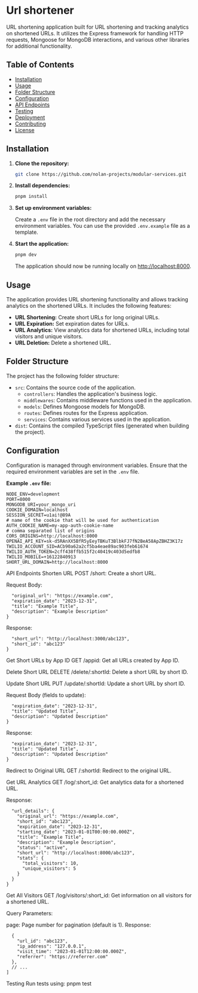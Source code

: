 # Url shortener

 URL shortening application built for URL shortening and tracking analytics on shortened URLs. It utilizes the Express framework for handling HTTP requests, Mongoose for MongoDB interactions, and various other
 libraries for additional functionality.

## Table of Contents

- [Installation](#installation)
- [Usage](#usage)
- [Folder Structure](#folder-structure)
- [Configuration](#configuration)
- [API Endpoints](#api-endpoints)
- [Testing](#testing)
- [Deployment](#deployment)
- [Contributing](#contributing)
- [License](#license)

## Installation

1. **Clone the repository:**

    ```bash
    git clone https://github.com/nolan-projects/modular-services.git
    ```

2. **Install dependencies:**

    ```bash
    pnpm install
    ```

3. **Set up environment variables:**

    Create a `.env` file in the root directory and add the necessary environment variables. You can use the provided `.env.example` file as a template.

5. **Start the application:**

    ```bash
    pnpm dev
    ```

    The application should now be running locally on [http://localhost:8000](http://localhost:8000).

## Usage

The application provides URL shortening functionality and allows tracking analytics on the shortened URLs. It includes the following features:

- **URL Shortening:** Create short URLs for long original URLs.
- **URL Expiration:** Set expiration dates for URLs.
- **URL Analytics:** View analytics data for shortened URLs, including total visitors and unique visitors.
- **URL Deletion:** Delete a shortened URL.

## Folder Structure

The project has the following folder structure:

- `src`: Contains the source code of the application.
  - `controllers`: Handles the application's business logic.
  - `middlewares`: Contains middleware functions used in the application.
  - `models`: Defines Mongoose models for MongoDB.
  - `routes`: Defines routes for the Express application.
  - `services`: Contains various services used in the application.
- `dist`: Contains the compiled TypeScript files (generated when building the project).

## Configuration

Configuration is managed through environment variables. Ensure that the required environment variables are set in the `.env` file.

**Example `.env` file:**

```dotenv
NODE_ENV=development
PORT=8000
MONGODB_URI=your_mongo_uri
COOKIE_DOMAIN=localhost
SESSION_SECRET=u1ai!@89A
# name of the cookie that will be used for authentication
AUTH_COOKIE_NAME=my-app-auth-cookie-name
# comma separated list of origins
CORS_ORIGINS=http://localhost:8000
OPENAI_API_KEY=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
TWILIO_ACCOUNT_SID=ACb90a62a2cf5ba4eae89ac903feb61674
TWILIO_AUTH_TOKEN=2cff438ffb515f2c40419c403d5edfb8
TWILIO_MOBILE=+16122840913
SHORT_URL_DOMAIN=http://localhost:8000
```

API Endpoints
Shorten URL
POST /short: Create a short URL.

Request Body:
```{
  "original_url": "https://example.com",
  "expiration_date": "2023-12-31",
  "title": "Example Title",
  "description": "Example Description"
}
```
Response:
```{
  "short_url": "http://localhost:3000/abc123",
  "short_id": "abc123"
}
```
Get Short URLs by App ID
GET /appid: Get all URLs created by App ID.

Delete Short URL
DELETE /delete/:shortId: Delete a short URL by short ID.

Update Short URL
PUT /update/:shortId: Update a short URL by short ID.

Request Body (fields to update):
```{
  "expiration_date": "2023-12-31",
  "title": "Updated Title",
  "description": "Updated Description"
}
```
Response:
```{
  "expiration_date": "2023-12-31",
  "title": "Updated Title",
  "description": "Updated Description"
}
```
Redirect to Original URL
GET /:shortId: Redirect to the original URL.

Get URL Analytics
GET /log/:short_id: Get analytics data for a shortened URL.

Response:
```{
  "url_details": {
    "original_url": "https://example.com",
    "short_id": "abc123",
    "expiration_date": "2023-12-31",
    "starting_date": "2023-01-01T00:00:00.000Z",
    "title": "Example Title",
    "description": "Example Description",
    "status": "active",
    "short_url": "http://localhost:8000/abc123",
    "stats": {
      "total_visitors": 10,
      "unique_visitors": 5
    }
  }
}
```

Get All Visitors
GET /log/visitors/:short_id: Get information on all visitors for a shortened URL.

Query Parameters:

page: Page number for pagination (default is 1).
Response:
```[
  {
    "url_id": "abc123",
    "ip_address": "127.0.0.1",
    "visit_time": "2023-01-01T12:00:00.000Z",
    "referrer": "https://referrer.com"
  },
  // ...
]
```
Testing
Run tests using:
pnpm test


